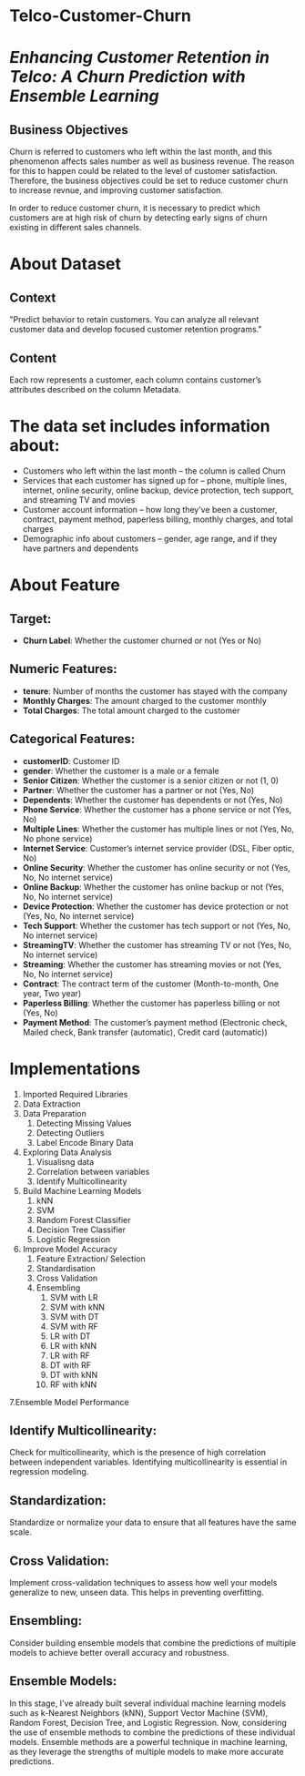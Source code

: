 # Telco-Customer-Churn
# ***Enhancing Customer Retention in Telco: A Churn Prediction with Ensemble Learning***

## **Business Objectives**

Churn is referred to customers who left within the last month, and this phenomenon affects sales number as well as business revenue. The reason for this to happen could be related to the level of customer satisfaction. Therefore, the business objectives could be set to reduce customer churn to increase revnue, and improving customer satisfaction.

In order to reduce customer churn, it is necessary to predict which customers are at high risk of churn by detecting early signs of churn existing in different sales channels.

# **About Dataset**
## Context
"Predict behavior to retain customers. You can analyze all relevant customer data and develop focused customer retention programs."

## Content
Each row represents a customer, each column contains customer’s attributes described on the column Metadata.

# **The data set includes information about:**

- Customers who left within the last month – the column is called Churn
- Services that each customer has signed up for – phone, multiple lines, internet, online security, online backup, device protection, tech support, and streaming TV and movies
- Customer account information – how long they’ve been a customer, contract, payment method, paperless billing, monthly charges, and total charges
- Demographic info about customers – gender, age range, and if they have partners and dependents

# **About Feature**

## Target:
- **Churn Label**: Whether the customer churned or not (Yes or No)

## Numeric Features:
- **tenure**: Number of months the customer has stayed with the company
- **Monthly Charges**: The amount charged to the customer monthly
- **Total Charges**: The total amount charged to the customer

## Categorical Features:
- **customerID**: Customer ID
- **gender**: Whether the customer is a male or a female
- **Senior Citizen**: Whether the customer is a senior citizen or not (1, 0)
- **Partner**: Whether the customer has a partner or not (Yes, No)
- **Dependents**: Whether the customer has dependents or not (Yes, No)
- **Phone Service**: Whether the customer has a phone service or not (Yes, No)
- **Multiple Lines**: Whether the customer has multiple lines or not (Yes, No, No phone service)
- **Internet Service**: Customer’s internet service provider (DSL, Fiber optic, No)
- **Online Security**: Whether the customer has online security or not (Yes, No, No internet service)
- **Online Backup**: Whether the customer has online backup or not (Yes, No, No internet service)
- **Device Protection**: Whether the customer has device protection or not (Yes, No, No internet service)
- **Tech Support**: Whether the customer has tech support or not (Yes, No, No internet service)
- **StreamingTV**: Whether the customer has streaming TV or not (Yes, No, No internet service)
- **Streaming**: Whether the customer has streaming movies or not (Yes, No, No internet service)
- **Contract**: The contract term of the customer (Month-to-month, One year, Two year)
- **Paperless Billing**: Whether the customer has paperless billing or not (Yes, No)
- **Payment Method**: The customer’s payment method (Electronic check, Mailed check, Bank transfer (automatic), Credit card (automatic))

# **Implementations**
1. Imported Required Libraries
2. Data Extraction
3. Data Preparation
   1. Detecting Missing Values
   2. Detecting Outliers
   3. Label Encode Binary Data
4. Exploring Data Analysis
   1. Visualisng data
   2. Correlation between variables
   3. Identify Multicollinearity
5. Build Machine Learning Models
   1. kNN
   2. SVM
   3. Random Forest Classifier
   4. Decision Tree Classifier
   5. Logistic Regression
6. Improve Model Accuracy
   1. Feature Extraction/ Selection
   2. Standardisation
   3. Cross Validation
   4. Ensembling
        1. SVM with LR
        2. SVM with kNN
        3. SVM with DT
        4. SVM with RF
        5. LR with DT
        6. LR with kNN
        7. LR with RF
        8. DT with RF
        9. DT with kNN
        10. RF with kNN

7.Ensemble Model Performance

## **Identify Multicollinearity:**
Check for multicollinearity, which is the presence of high correlation between independent variables. Identifying multicollinearity is essential in regression modeling.

## **Standardization:**
Standardize or normalize your data to ensure that all features have the same scale.

## **Cross Validation:**
Implement cross-validation techniques to assess how well your models generalize to new, unseen data. This helps in preventing overfitting.

## **Ensembling:**
Consider building ensemble models that combine the predictions of multiple models to achieve better overall accuracy and robustness.
## Ensemble Models: 
In this stage, I've already built several individual machine learning models such as k-Nearest Neighbors (kNN), Support Vector Machine (SVM), Random Forest, Decision Tree, and Logistic Regression. Now, considering the use of ensemble methods to combine the predictions of these individual models. Ensemble methods are a powerful technique in machine learning, as they leverage the strengths of multiple models to make more accurate predictions.



